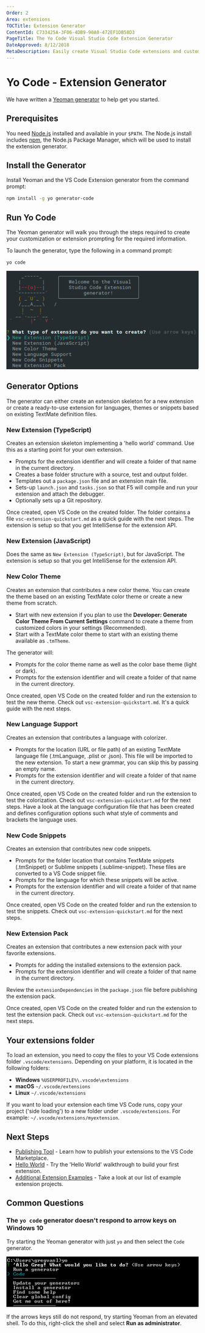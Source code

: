 ```yaml
---
Order: 2
Area: extensions
TOCTitle: Extension Generator
ContentId: C733425A-3F06-4DB9-90A0-472EF1DB58D3
PageTitle: The Yo Code Visual Studio Code Extension Generator
DateApproved: 8/12/2018
MetaDescription: Easily create Visual Studio Code extensions and customizations with the Yo Code generator.
---
```

# Yo Code - Extension Generator

We have written a [Yeoman generator](https://github.com/Microsoft/vscode-generator-code) to help get you started.

## Prerequisites

You need [Node.js](https://nodejs.org/en/) installed and available in your `$PATH`. The Node.js install includes [npm](https://www.npmjs.com/), the Node.js Package Manager, which will be used to install the extension generator.

## Install the Generator

Install Yeoman and the VS Code Extension generator from the command prompt:

```bash
npm install -g yo generator-code
```

## Run Yo Code

The Yeoman generator will walk you through the steps required to create your customization or extension prompting for the required information.

To launch the generator, type the following in a command prompt:

```bash
yo code
```

![yo code output](images/yocode/yocode.png)

## Generator Options

The generator can either create an extension skeleton for a new extension or create a ready-to-use extension for languages, themes or snippets based on existing TextMate definition files.

### New Extension (TypeScript)

Creates an extension skeleton implementing a 'hello world' command. Use this as a starting point for your own extension.

* Prompts for the extension identifier and will create a folder of that name in the current directory.
* Creates a base folder structure with a source, test and output folder.
* Templates out a `package.json` file and an extension main file.
* Sets-up `launch.json` and `tasks.json` so that F5 will compile and run your extension and attach the debugger.
* Optionally sets up a Git repository.

Once created, open VS Code on the created folder. The folder contains a file `vsc-extension-quickstart.md` as a quick guide with the next steps. The extension is setup so that you get IntelliSense for the extension API.

### New Extension (JavaScript)

Does the same as `New Extension (TypeScript)`, but for JavaScript. The extension is setup so that you get IntelliSense for the extension API.

### New Color Theme

Creates an extension that contributes a new color theme. You can create the theme based on an existing TextMate color theme or create a new theme from scratch.

* Start with new extension if you plan to use the **Developer: Generate Color Theme From Current Settings** command to create a theme from customized colors in your settings (Recommended).
* Start with a TextMate color theme to start with an existing theme available as `.tmTheme`.

The generator will:

* Prompts for the color theme name as well as the color base theme (light or dark).
* Prompts for the extension identifier and will create a folder of that name in the current directory.

Once created, open VS Code on the created folder and run the extension to test the new theme.
Check out `vsc-extension-quickstart.md`. It's a quick guide with the next steps.

### New Language Support

Creates an extension that contributes a language with colorizer.

* Prompts for the location (URL or file path) of an existing TextMate language file (.tmLanguage, .plist or .json). This file will be imported to the new extension. To start a new grammar, you can skip this by passing an empty name.
* Prompts for the extension identifier and will create a folder of that name in the current directory.

Once created, open VS Code on the created folder and run the extension to test the colorization. Check out `vsc-extension-quickstart.md` for the next steps. Have a look at the language configuration file that has been created and defines configuration options such what style of comments and brackets the language uses.

### New Code Snippets

Creates an extension that contributes new code snippets.

* Prompts for the folder location that contains TextMate snippets (.tmSnippet) or Sublime snippets (.sublime-snippet). These files are converted to a VS Code snippet file.
* Prompts for the language for which these snippets will be active.
* Prompts for the extension identifier and will create a folder of that name in the current directory.

Once created, open VS Code on the created folder and run the extension to test the snippets. Check out `vsc-extension-quickstart.md` for the next steps.

### New Extension Pack

Creates an extension that contributes a new extension pack with your favorite extensions.

* Prompts for adding the installed extensions to the extension pack.
* Prompts for the extension identifier and will create a folder of that name in the current directory.

Review the `extensionDependencies` in the `package.json` file before publishing the extension pack.

Once created, open VS Code on the created folder and run the extension to test the extension pack. Check out `vsc-extension-quickstart.md` for the next steps.

## Your extensions folder

To load an extension, you need to copy the files to your VS Code extensions folder `.vscode/extensions`. Depending on your platform, it is located in the following folders:

* **Windows** `%USERPROFILE%\.vscode\extensions`
* **macOS** `~/.vscode/extensions`
* **Linux** `~/.vscode/extensions`

If you want to load your extension each time VS Code runs, copy your project ('side loading') to a new folder under `.vscode/extensions`. For example: `~/.vscode/extensions/myextension`.

## Next Steps

* [Publishing Tool](/docs/extensions/publish-extension.md) - Learn how to publish your extensions to the VS Code Marketplace.
* [Hello World](/docs/extensions/example-hello-world.md) - Try the 'Hello World' walkthrough to build your first extension.
* [Additional Extension Examples](/docs/extensions/samples.md) - Take a look at our list of example extension projects.

## Common Questions

### The `yo code` generator doesn't respond to arrow keys on Windows 10

Try starting the Yeoman generator with just `yo` and then select the `Code` generator.

![yo workaround](images/yocode/yo-workaround.png)

If the arrows keys still do not respond, try starting Yeoman from an elevated shell. To do this, right-click the shell and select **Run as administrator**.
